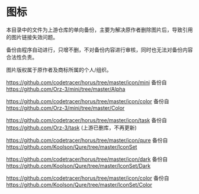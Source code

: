 # 图标

本目录中的文件为上游仓库的单向备份，主要为解决原作者删除图片后，导致引用的图片链接失效问题。

备份由程序自动进行，只增不删，不对备份内容进行审核，同时也无法对备份内容合法性负责。

图片版权属于原作者及商标所属的个人/组织。

https://github.com/codetracer/horus/tree/master/icon/mini 备份自 https://github.com/Orz-3/mini/tree/master/Alpha    

https://github.com/codetracer/horus/tree/master/icon/color 备份自 https://github.com/Orz-3/mini/tree/master/Color

https://github.com/codetracer/horus/tree/master/icon/task 备份自 https://github.com/Orz-3/task   (上游已删库，不再更新)

https://github.com/codetracer/horus/tree/master/icon/qure 备份自 https://github.com/Koolson/Qure/tree/master/IconSet

https://github.com/codetracer/horus/tree/master/icon/dark 备份自 https://github.com/Koolson/Qure/tree/master/IconSet/Dark

https://github.com/codetracer/horus/tree/master/icon/color 备份自 https://github.com/Koolson/Qure/tree/master/IconSet/Color







